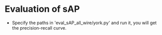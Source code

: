 # Evaluation of sAP 
- Specify the paths in 'eval_sAP_all_wire/york.py' and run it, you will get the precision-recall curve.
